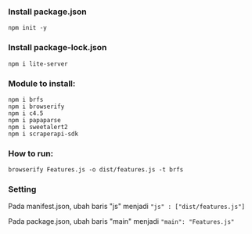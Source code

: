 ### Install package.json
```npm init -y```

### Install package-lock.json
```npm i lite-server```

### Module to install:
```
npm i brfs
npm i browserify
npm i c4.5
npm i papaparse
npm i sweetalert2
npm i scraperapi-sdk
```

### How to run:
```browserify Features.js -o dist/features.js -t brfs```

### Setting
Pada manifest.json, ubah baris "js" menjadi
```"js" : ["dist/features.js"]```

Pada package.json, ubah baris "main" menjadi
```"main": "Features.js"```